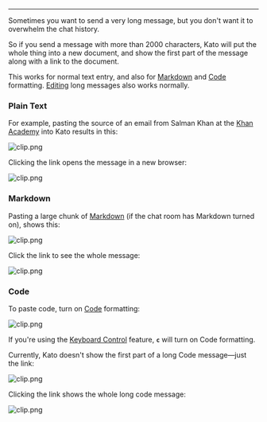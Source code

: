 ***

Sometimes you want to send a very long message, but you don't want it to overwhelm the chat history.

So if you send a message with more than 2000 characters, Kato will put the whole thing into a new document, and show the first part of the message along with a link to the document.

This works for normal text entry, and also for [Markdown](https://kato.im/articles/en/general/cheatsheet#markdown) and [Code](https://kato.im/articles/en/general/cheatsheet/#code) formatting. [Editing](https://kato.im/articles/en/general/cheatsheet/#typos) long messages also works normally.

### Plain Text
For example, pasting the source of an email from Salman Khan at the [Khan Academy](https://www.khanacademy.org/) into Kato results in this:

![clip.png](https://s3.amazonaws.com/kato-share/f3e1bec3d0e773987c8654f4930559493a9ddedde97beb02a4f20189decb35c3/clip.png)

Clicking the link opens the message in a new browser:

![clip.png](https://s3.amazonaws.com/kato-share/d5d4d546dab1c1fd66a7106a7f9cb53f02154cc5256fa5e4f8ac063803f25d6/clip.png)

### Markdown

Pasting a large chunk of [Markdown](https://kato.im/articles/en/general/cheatsheet/#markdown) (if the chat room has Markdown turned on), shows this:

![clip.png](https://s3.amazonaws.com/kato-share/9a13d8aead0c15901081524b3821fced701b3ba06e1034d2183cc3898e44d4/clip.png)

Click the link to see the whole message:

![clip.png](https://s3.amazonaws.com/kato-share/903c94d481fd995294145696cbd23a03a1dbac1349cf64848d90db35a824f170/clip.png)

### Code

To paste code, turn on [Code](https://kato.im/articles/en/general/cheatsheet/#code) formatting:

![clip.png](https://s3.amazonaws.com/kato-share/84564f4b182bbd783a3162f2aa4e202339c7162c44e3ea2d1f1f68f676f4f0ff/clip.png)

If you're using the [Keyboard Control](https://kato.im/articles/en/power-users/keyboard-control/) feature, **`c`** will turn on Code formatting.

Currently, Kato doesn't show the first part of a long Code message—just the link:

![clip.png](https://s3.amazonaws.com/kato-share/b1036f6527104af752c9a9e9a5a4d7292c53afa6aaefc3ad6da350efc583106/clip.png)

Clicking the link shows the whole long code message:

![clip.png](https://s3.amazonaws.com/kato-share/3343120541c8ac260e713bcc9ac26623930e954336b091a387ddf4920b3aa13/clip.png)
